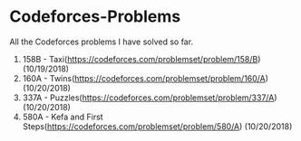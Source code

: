 # Codeforces-Problems
All the Codeforces problems I have solved so far.

1. 158B - Taxi(https://codeforces.com/problemset/problem/158/B) (10/19/2018)
2. 160A - Twins(https://codeforces.com/problemset/problem/160/A) (10/20/2018)
3. 337A - Puzzles(https://codeforces.com/problemset/problem/337/A) (10/20/2018)
4. 580A - Kefa and First Steps(https://codeforces.com/problemset/problem/580/A) (10/20/2018)

